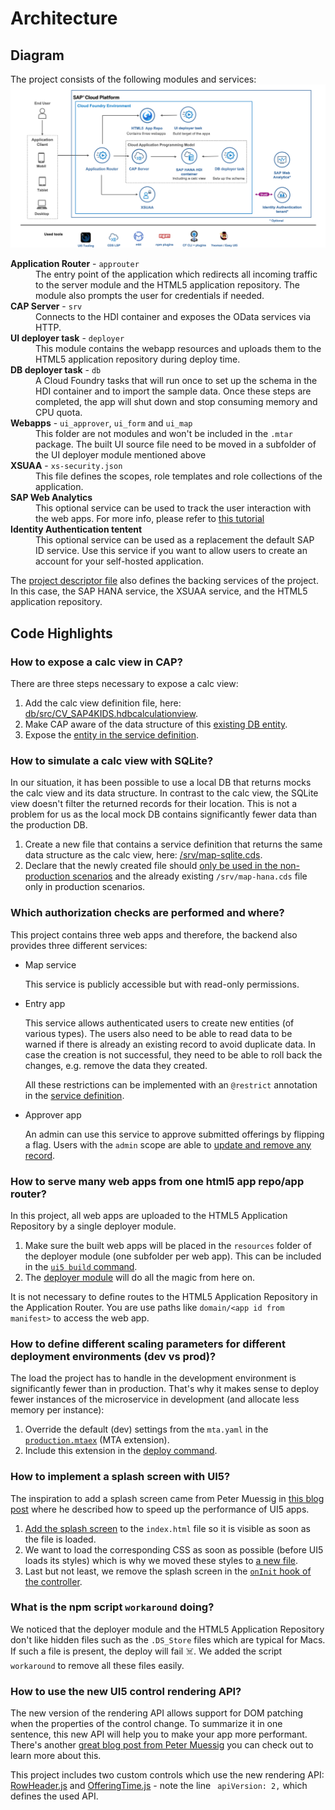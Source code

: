 # Architecture

## Diagram

The project consists of the following modules and services:
![Diagram](scp_architecture.png)

<dl>
  <dt><strong>Application Router</strong>  - <code>approuter</code> </dt>
  <dd>The entry point of the application which redirects all incoming traffic to the server module and the HTML5 application repository. The module also prompts the user for credentials if needed.</dd>
  <dt><strong>CAP Server</strong>  - <code>srv</code> </dt>
  <dd>Connects to the HDI container and exposes the OData services via HTTP.</dd>
  <dt><strong>UI deployer task</strong>  - <code>deployer</code> </dt>
  <dd>This module contains the webapp resources and uploads them to the HTML5 application repository during deploy time. </dd>
  <dt><strong>DB deployer task</strong>  - <code>db</code>  </dt>
  <dd>A Cloud Foundry tasks that will run once to set up the schema in the HDI container and to import the sample data. Once these steps are completed, the app will shut down and stop consuming memory and CPU quota.</dd>
  <dt><strong>Webapps</strong>  - <code>ui_approver</code>, <code>ui_form</code> and <code>ui_map</code> </dt>
  <dd>This folder are not modules and won't be included in the <code>.mtar</code> package. The built UI source file need to be moved in a subfolder of the UI deployer module mentioned above </dd>
  <dt><strong>XSUAA</strong>  - <code>xs-security.json</code> </dt>
  <dd>This file defines the scopes, role templates and role collections of the application.</dd>
  <dt><strong>SAP Web Analytics</strong> </dt>
  <dd>This optional service can be used to track the user interaction with the web apps. For more info, please refer to <a href="https://developers.sap.com/mission.cp-web-analytics-get-started.html" target="blank">this tutorial</a> </dd>
  <dt><strong>Identity Authentication tentent</strong> </dt>
  <dd>This optional service can be used as a replacement the default SAP ID service. Use this service if you want to allow users to create an account for your self-hosted application.</dd>
</dl>


The [project descriptor file](../mta.yaml) also defines the backing services of the project. In this case, the SAP HANA service, the XSUAA service, and the HTML5 application repository.

## Code Highlights

###  How to expose a calc view in CAP?
There are three steps necessary to expose a calc view:
1. Add the calc view definition file, here: [db/src/CV_SAP4KIDS.hdbcalculationview](../db/src/CV_SAP4KIDS.hdbcalculationview).
2. Make CAP aware of the data structure of this [existing DB entity](../db/cvschema.cds#L3-L28).
3. Expose the [entity in the service definition](../srv/map-hana.cds#L5-L15).


###  How to simulate a calc view with SQLite?
In our situation, it has been possible to use a local DB that returns mocks the calc view and its data structure. In contrast to the calc view, the SQLite view doesn't filter the returned records for their location. This is not a problem for us as the local mock DB contains significantly fewer data than the production DB.
1. Create a new file that contains a service definition that returns the same data structure as the calc view, here: [/srv/map-sqlite.cds](../srv/map-sqlite.cds).
2. Declare that the newly created file should [only be used in the non-production scenarios](../.cdsrc.json#L23-L70) and the already existing `/srv/map-hana.cds` file only in production scenarios.

###  Which authorization checks are performed and where?
This project contains three web apps and therefore, the backend also provides three different services:
* Map service

  This service is publicly accessible but with read-only permissions.

* Entry app

  This service allows authenticated users to create new entities (of various types). The users also need to be able to read data to be warned if there is already an existing record to avoid duplicate data. In case the creation is not successful, they need to be able to roll back the changes, e.g. remove the data they created.

  All these restrictions can be implemented with an `@restrict` annotation in the [service definition](../srv/index.cds#L23-L34).

* Approver app

  An admin can use this service to approve submitted offerings by flipping a flag. Users with the `admin` scope are able to [update and remove any record](../srv/approver.cds#L3-L10).


###  How to serve many web apps from one html5 app repo/app router?
In this project, all web apps are uploaded to the HTML5 Application Repository by a single deployer module.
1. Make sure the built web apps will be placed in the `resources` folder of the deployer module (one subfolder per web app). This can be included in the [`ui5 build` command](../package.json#L24-L27).
2. The [deployer module](../deployer/package.json) will do all the magic from here on.


It is not necessary to define routes to the HTML5 Application Repository in the Application Router. You are use paths like `domain/<app id from manifest>` to access the web app.


###  How to define different scaling parameters for different deployment environments (dev vs prod)?
The load the project has to handle in the development environment is significantly fewer than in production. That's why it makes sense to deploy fewer instances of the microservice in development (and allocate less memory per instance):
1. Override the default (dev) settings from the `mta.yaml` in the [`production.mtaex`](../production.mtaex) (MTA extension).
2. Include this extension in the [deploy command](../package.json#L27).

###  How to implement a splash screen with UI5?
The inspiration to add a splash screen came from Peter Muessig in [this blog post](https://blogs.sap.com/2020/04/09/ui5ers-buzz-50-the-loading-evolution-get-the-most-out-of-your-ui5-app) where he described how to speed up the performance of UI5 apps.

1. [Add the splash screen](../ui_map/webapp/index.html#L37-L43) to the `index.html` file so it is visible as soon as the file is loaded.
2. We want to load the corresponding CSS as soon as possible (before UI5 loads its styles) which is why we moved these styles to [a new file](../ui_map/webapp/css/splash.css).
3. Last but not least, we remove the splash screen in the [`onInit` hook of the controller](../ui_map/webapp/controller/MapView.controller.js#L17).

###  What is the npm script `workaround` doing?
We noticed that the deployer module and the HTML5 Application Repository don't like hidden files such as the `.DS_Store` files which are typical for Macs. If such a file is present, the deploy will fail ☠️. We added the script `workaround` to remove all these files easily.


###  How to use the new UI5 control rendering API?
The new version of the rendering API allows support for DOM patching when the properties of the control change. To summarize it in one sentence, this new API will help you to make your app more performant. There's another [great blog post from Peter Muessig](https://blogs.sap.com/2020/04/20/ui5ers-buzz-52-the-rendering-evolution-semantic-rendering-and-css-variables/) you can check out to learn more about this.

This project includes two custom controls which use the new rendering API: [RowHeader.js](../ui_map/webapp/control/RowHeader.js#L63-L206) and [OfferingTime.js](../ui_map/webapp/control/OfferingTime.js#L14-L45) - note the line ` apiVersion: 2,` which defines the used API.
